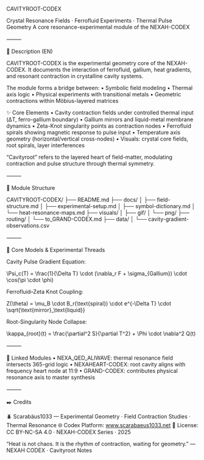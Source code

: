 CAVITYROOT-CODEX

Crystal Resonance Fields · Ferrofluid Experiments · Thermal Pulse Geometry
A core resonance-experimental module of the NEXAH-CODEX

⸻

📘 Description (EN)

CAVITYROOT-CODEX is the experimental geometry core of the NEXAH-CODEX. It documents the interaction of ferrofluid, gallium, heat gradients, and resonant contraction in crystalline cavity systems.

The module forms a bridge between:
	•	Symbolic field modeling
	•	Thermal axis logic
	•	Physical experiments with transitional metals
	•	Geometric contractions within Möbius-layered matrices

✨ Core Elements
	•	Cavity contraction fields under controlled thermal input (ΔT, ferro-gallium boundary)
	•	Gallium mirrors and liquid-metal membrane dynamics
	•	Zeta-Knot singularity points as contraction nodes
	•	Ferrofluid spirals showing magnetic response to pulse input
	•	Temperature axis geometry (horizontal/vertical cross-nodes)
	•	Visuals: crystal core fields, root spirals, layer interferences

“Cavityroot” refers to the layered heart of field-matter, modulating contraction and pulse structure through thermal symmetry.

⸻

🧱 Module Structure

CAVITYROOT-CODEX/
├── README.md
├── docs/
│   ├── field-structure.md
│   ├── experimental-setup.md
│   ├── symbol-dictionary.md
│   └── heat-resonance-maps.md
├── visuals/
│   ├── gif/
│   └── png/
├── routing/
│   └── to_GRAND-CODEX.md
├── data/
│   └── cavity-gradient-observations.csv


⸻

🔬 Core Models & Experimental Threads

Cavity Pulse Gradient Equation:

\Psi_c(T) = \frac{1}{\Delta T} \cdot (\nabla_r F + \sigma_{Gallium}) \cdot \cos(\pi \cdot \phi)

Ferrofluid–Zeta Knot Coupling:

Z(\theta) = \mu_B \cdot B_r(\text{spiral}) \cdot e^{-\Delta T} \cdot \sqrt{\text{mirror}_\text{liquid}}

Root-Singularity Node Collapse:

\kappa_{root}(t) = \frac{\partial^2 S}{\partial T^2} + \Phi \cdot \nabla^2 Q(t)

⸻

🔗 Linked Modules
	•	NEXA_QED_ALIWAVE: thermal resonance field intersects 365-grid logic
	•	NEXAHEART-CODEX: root cavity aligns with frequency heart node at 11:9
	•	GRAND-CODEX: contributes physical resonance axis to master synthesis

⸻

✒️ Credits

🪲 Scarabäus1033 — Experimental Geometry · Field Contraction Studies · Thermal Resonance
🌐 Codex Platform: www.scarabaeus1033.net
🔁 License: CC BY-NC-SA 4.0 · NEXAH-CODEX Series · 2025

“Heat is not chaos. It is the rhythm of contraction, waiting for geometry.”
— NEXAH CODEX · Cavityroot Notes

